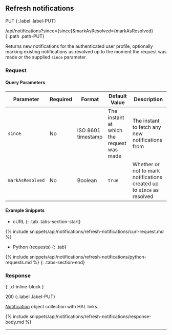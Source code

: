 ## Refresh notifications

PUT
{:.label .label-PUT}

/api/notifications?since={since}&markAsResolved={markAsResolved}
{:.path .path-PUT}

Returns new notifications for the authenticated user profile, optionally marking existing notifications as resolved up to the moment the request was made or the supplied `since` parameter.

### Request
#### Query Parameters

Parameter | Required | Format | Default Value | Description
--------- | -------- | ------ | ------------- | -----------
`since` | No | ISO 8601 timestamp | The instant at which the request was made | The instant to fetch any new notifications from
`markAsResolved` | No | Boolean | `true` | Whether or not to mark notifications created up to `since` as resolved

#### Example Snippets
- cURL
{: .tab .tabs-section-start}

{% include snippets/api/notifications/refresh-notifications/curl-request.md %}

- Python (requests)
{: .tab}

{% include snippets/api/notifications/refresh-notifications/python-requests.md %}
{: .tabs-section-end}

### Response
{: .d-inline-block }

200
{:.label .label-PUT}

[Notification](#notification) object collection with HAL links.

{% include snippets/api/notifications/refresh-notifications/response-body.md %}

---